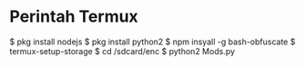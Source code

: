 # Perintah Termux

$ pkg install nodejs
$ pkg install python2
$ npm insyall -g bash-obfuscate
$ termux-setup-storage
$ cd /sdcard/enc
$ python2 Mods.py
